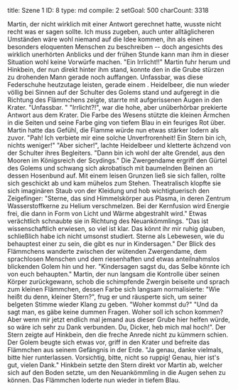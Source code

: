 title:          Szene 1
ID:             8
type:           md
compile:        2
setGoal:        500
charCount:      3318


Martin, der nicht wirklich mit einer Antwort gerechnet hatte, wusste nicht recht was er sagen sollte. Ich muss zugeben, auch unter alltäglicheren Umständen wäre wohl niemand auf die Idee kommen, ihn als einen besonders eloquenten Menschen zu beschreiben -- doch angesichts des wirklich unerhörten Anblicks und der frühen Stunde kann man ihm in dieser Situation wohl keine Vorwürfe machen.
"Ein Irrlicht!!"
Martin fuhr herum und Hinkbein, der nun direkt hinter ihm stand, konnte den in die Grube stürzen zu drohenden Mann gerade noch auffangen. Unfassbar, was diese Federschuhe heutzutage leisten, gerade einem . Heidelbeer, die nun wieder völlig bei Sinnen auf der Schulter des Golems stand und aufgeregt in die Richtung des Flämmchens zeigte, starrte mit aufgerissenen Augen in den Krater.
"Unfassbar. "
"Irrlicht?!", war die hohe, aber unüberhörbar prekierte Antwort aus dem Krater. Die Farbe des Wesens stützte die kleinen Ärmchen in die Seiten und seine Farbe ging von tiefem Blau in ein feuriges Rot über. Martin hatte das Gefühl, die Flamme würde nun etwas stärker lodern als zuvor. "Pah! Ich verbiete mir eine solche Unverfrorenheit! Ein Stern bin ich, nichts weniger!"
"Aber sicher!", lachte Heidelbeer und kletterte ächzend von der Schulter ihres Begleiters. "Dann bin ich wohl der alte Grendel, aus den Mooren im Königsreich der Scydings." 
Die Zwergendame ergriff den Gürtel des Golems und schwang sich akrobatisch mit baumelnden Beinen an dessen Hosenbund auf. Mit einem leisen Grunzen ließ sie sich fallen, rollte sich geschickt ab und kam mühelos zum Stehen. Theatralisch klopfte sie sich imaginären Staub von der Kleidung und hob wichtigtuerisch den Zeigefinger: 
"Sterne, das sind Himmelskörper aus Plasma, in deren Zentrum Wasserstoffkerne zu Helium verschmelzen. Bei der Kernfusion wird Energie frei, die dann in Form von Licht und Wärme abgestrahlt wird."
Etwas verächtlich schnaubte sie in Richtung des Neuankömmlings. "Das ist wissenschaftlich erwiesen, so viel ist klar. Das könnt ihr mir ruhig glauben, schließlich habe ich nicht umsonst studiert. Sterne als Lebewesen, wie du behauptest einer zu sein, die gibt es nur in Kindersagen."
Der Blick des Flämmchens wanderte zwischen der wütenden Zwergendame, dem sprachlosen Menschen und dem riesenhaften und etwas anteilnahmslos blickenden Golem hin und her.
"Kindersagen sagst du, das Selbe könnte ich von euch behaupten."
Martin, der nun langsam die Kontrolle über seinen Körper zurückgewann, schob die schimpfende Zwergin beiseite und sprach zum kleinen Flämmchen, dessen Farbe sich langsam normalisierte:
"Wie heißt du denn, kleiner Stern?", frug er und räusperte sich, um seiner belgeten Stimme wieder Klang zu geben. "Woher kommst du?"
"Und da sagt man, es gäbe keine dummen Fragen. Woher soll ich schon kommen? Aber wenn mir jetzt endlich mal jemand aus dieser Grube hier helfen würde, so wäre ich sehr zu Dank verbunden. Du, Dicker, heb mich mal hoch!". Der Stern zeigte auf Hinkbein, den die freche Anrede nicht zu kümmern schien. Der Golem beugte sich etwas vor, griff in den Krater und befreite das Flämmchen aus seinem Gefängnis in der Erde. 
"Ja genau, danke vielmals, bitte hier runterlassen. Vorsichtig, bitte, nicht so ruppig! Genau, hier ist's gut, vielen Dank."
Hinkbein setzte den Stern direkt vor Martin ab, welcher sich auf den Boden setzte, um den Neuankömmling in die Augen sehen zu können. Das Flämmchen loderte nun wieder in tiefem Blau.
